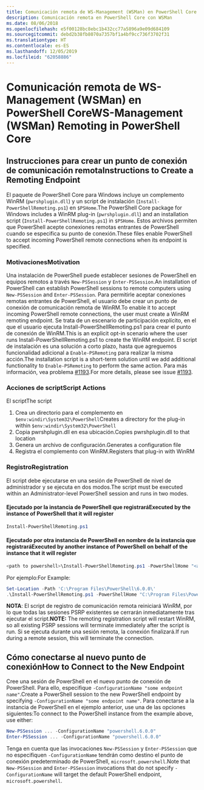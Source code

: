 ```yaml
---
title: Comunicación remota de WS-Management (WSMan) en PowerShell Core
description: Comunicación remota en PowerShell Core con WSMan
ms.date: 08/06/2018
ms.openlocfilehash: e5f00128bc8ebc1b432cc77a5896a9e09d684109
ms.sourcegitcommit: debd2b38fb8070a7357bf1a4bf9cc736f3702f31
ms.translationtype: HT
ms.contentlocale: es-ES
ms.lasthandoff: 12/05/2019
ms.locfileid: "62058886"
---
```

# <a name="ws-management-wsman-remoting-in-powershell-core"></a><span data-ttu-id="35450-103">Comunicación remota de WS-Management (WSMan) en PowerShell Core</span><span class="sxs-lookup"><span data-stu-id="35450-103">WS-Management (WSMan) Remoting in PowerShell Core</span></span>

## <a name="instructions-to-create-a-remoting-endpoint"></a><span data-ttu-id="35450-104">Instrucciones para crear un punto de conexión de comunicación remota</span><span class="sxs-lookup"><span data-stu-id="35450-104">Instructions to Create a Remoting Endpoint</span></span>

<span data-ttu-id="35450-105">El paquete de PowerShell Core para Windows incluye un complemento WinRM (`pwrshplugin.dll`) y un script de instalación (`Install-PowerShellRemoting.ps1`) en `$PSHome`.</span><span class="sxs-lookup"><span data-stu-id="35450-105">The PowerShell Core package for Windows includes a WinRM plug-in (`pwrshplugin.dll`) and an installation script (`Install-PowerShellRemoting.ps1`) in `$PSHome`.</span></span>
<span data-ttu-id="35450-106">Estos archivos permiten que PowerShell acepte conexiones remotas entrantes de PowerShell cuando se especifica su punto de conexión.</span><span class="sxs-lookup"><span data-stu-id="35450-106">These files enable PowerShell to accept incoming PowerShell remote connections when its endpoint is specified.</span></span>

### <a name="motivation"></a><span data-ttu-id="35450-107">Motivaciones</span><span class="sxs-lookup"><span data-stu-id="35450-107">Motivation</span></span>

<span data-ttu-id="35450-108">Una instalación de PowerShell puede establecer sesiones de PowerShell en equipos remotos a través `New-PSSession` y `Enter-PSSession`.</span><span class="sxs-lookup"><span data-stu-id="35450-108">An installation of PowerShell can establish PowerShell sessions to remote computers using `New-PSSession` and `Enter-PSSession`.</span></span>
<span data-ttu-id="35450-109">Para permitirle aceptar conexiones remotas entrantes de PowerShell, el usuario debe crear un punto de conexión de comunicación remota de WinRM.</span><span class="sxs-lookup"><span data-stu-id="35450-109">To enable it to accept incoming PowerShell remote connections, the user must create a WinRM remoting endpoint.</span></span>
<span data-ttu-id="35450-110">Se trata de un escenario de participación explícito, en el que el usuario ejecuta Install-PowerShellRemoting.ps1 para crear el punto de conexión de WinRM.</span><span class="sxs-lookup"><span data-stu-id="35450-110">This is an explicit opt-in scenario where the user runs Install-PowerShellRemoting.ps1 to create the WinRM endpoint.</span></span>
<span data-ttu-id="35450-111">El script de instalación es una solución a corto plazo, hasta que agreguemos funcionalidad adicional a `Enable-PSRemoting` para realizar la misma acción.</span><span class="sxs-lookup"><span data-stu-id="35450-111">The installation script is a short-term solution until we add additional functionality to `Enable-PSRemoting` to perform the same action.</span></span>
<span data-ttu-id="35450-112">Para más información, vea problema [#1193](https://github.com/PowerShell/PowerShell/issues/1193).</span><span class="sxs-lookup"><span data-stu-id="35450-112">For more details, please see issue [#1193](https://github.com/PowerShell/PowerShell/issues/1193).</span></span>

### <a name="script-actions"></a><span data-ttu-id="35450-113">Acciones de script</span><span class="sxs-lookup"><span data-stu-id="35450-113">Script Actions</span></span>

<span data-ttu-id="35450-114">El script</span><span class="sxs-lookup"><span data-stu-id="35450-114">The script</span></span>

1. <span data-ttu-id="35450-115">Crea un directorio para el complemento en `$env:windir\System32\PowerShell`</span><span class="sxs-lookup"><span data-stu-id="35450-115">Creates a directory for the plug-in within `$env:windir\System32\PowerShell`</span></span>
1. <span data-ttu-id="35450-116">Copia pwrshplugin.dll en esa ubicación.</span><span class="sxs-lookup"><span data-stu-id="35450-116">Copies pwrshplugin.dll to that location</span></span>
1. <span data-ttu-id="35450-117">Genera un archivo de configuración.</span><span class="sxs-lookup"><span data-stu-id="35450-117">Generates a configuration file</span></span>
1. <span data-ttu-id="35450-118">Registra el complemento con WinRM.</span><span class="sxs-lookup"><span data-stu-id="35450-118">Registers that plug-in with WinRM</span></span>

### <a name="registration"></a><span data-ttu-id="35450-119">Registro</span><span class="sxs-lookup"><span data-stu-id="35450-119">Registration</span></span>

<span data-ttu-id="35450-120">El script debe ejecutarse en una sesión de PowerShell de nivel de administrador y se ejecuta en dos modos.</span><span class="sxs-lookup"><span data-stu-id="35450-120">The script must be executed within an Administrator-level PowerShell session and runs in two modes.</span></span>

#### <a name="executed-by-the-instance-of-powershell-that-it-will-register"></a><span data-ttu-id="35450-121">Ejecutado por la instancia de PowerShell que registrará</span><span class="sxs-lookup"><span data-stu-id="35450-121">Executed by the instance of PowerShell that it will register</span></span>

```powershell
Install-PowerShellRemoting.ps1
```

#### <a name="executed-by-another-instance-of-powershell-on-behalf-of-the-instance-that-it-will-register"></a><span data-ttu-id="35450-122">Ejecutado por otra instancia de PowerShell en nombre de la instancia que registrará</span><span class="sxs-lookup"><span data-stu-id="35450-122">Executed by another instance of PowerShell on behalf of the instance that it will register</span></span>

```powershell
<path to powershell>\Install-PowerShellRemoting.ps1 -PowerShellHome "<absolute path to the instance's $PSHOME>"
```

<span data-ttu-id="35450-123">Por ejemplo:</span><span class="sxs-lookup"><span data-stu-id="35450-123">For Example:</span></span>

```powershell
Set-Location -Path 'C:\Program Files\PowerShell\6.0.0\'
.\Install-PowerShellRemoting.ps1 -PowerShellHome "C:\Program Files\PowerShell\6.0.0\"
```

<span data-ttu-id="35450-124">**NOTA**: El script de registro de comunicación remota reiniciará WinRM, por lo que todas las sesiones PSRP existentes se cerrarán inmediatamente tras ejecutar el script.</span><span class="sxs-lookup"><span data-stu-id="35450-124">**NOTE:** The remoting registration script will restart WinRM, so all existing PSRP sessions will terminate immediately after the script is run.</span></span> <span data-ttu-id="35450-125">Si se ejecuta durante una sesión remota, la conexión finalizará.</span><span class="sxs-lookup"><span data-stu-id="35450-125">If run during a remote session, this will terminate the connection.</span></span>

## <a name="how-to-connect-to-the-new-endpoint"></a><span data-ttu-id="35450-126">Cómo conectarse al nuevo punto de conexión</span><span class="sxs-lookup"><span data-stu-id="35450-126">How to Connect to the New Endpoint</span></span>

<span data-ttu-id="35450-127">Cree una sesión de PowerShell en el nuevo punto de conexión de PowerShell. Para ello, especifique `-ConfigurationName "some endpoint name"`.</span><span class="sxs-lookup"><span data-stu-id="35450-127">Create a PowerShell session to the new PowerShell endpoint by specifying `-ConfigurationName "some endpoint name"`.</span></span> <span data-ttu-id="35450-128">Para conectarse a la instancia de PowerShell en el ejemplo anterior, use una de las opciones siguientes:</span><span class="sxs-lookup"><span data-stu-id="35450-128">To connect to the PowerShell instance from the example above, use either:</span></span>

```powershell
New-PSSession ... -ConfigurationName "powershell.6.0.0"
Enter-PSSession ... -ConfigurationName "powershell.6.0.0"
```

<span data-ttu-id="35450-129">Tenga en cuenta que las invocaciones `New-PSSession` y `Enter-PSSession` que no especifiquen `-ConfigurationName` tendrán como destino el punto de conexión predeterminado de PowerShell, `microsoft.powershell`.</span><span class="sxs-lookup"><span data-stu-id="35450-129">Note that `New-PSSession` and `Enter-PSSession` invocations that do not specify `-ConfigurationName` will target the default PowerShell endpoint, `microsoft.powershell`.</span></span>